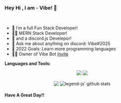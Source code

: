 ### Hey Hi , I am  - Vibe! 👋



 
<br />




- 🌱 I’m a full Fun Stack Developer!
- 🐱‍👤 MERN Stack Developer!
- 🐞 and a discord.js Develepor!
- 💬 Ask me about anything on discord: Vibe#2025
- 🥅 2022 Goals: Learn more programming languages
- 🐱‍🐉 Owner of Vibe Bot [Invite](https://discord.com/api/oauth2/authorize?client_id=962007275730505768&permissions=8&scope=bot%20applications.commands)


**Languages and Tools:** &nbsp;
<p align="center">
<img src="https://img.shields.io/badge/Node.JS-black?style=for-the-badge&logo=node.js" />
<img src="https://img.shields.io/badge/Javascript-black?style=for-the-badge&logo=javascript" />
</p>
 

<p align="center">
  <img align="center" src="https://github-readme-stats.vercel.app/api/top-langs/?username=VIbeM4N&show_icons=true&layout=compact&hide_border=true&theme=dark" />
  <img align="center" src="https://github-readme-stats.vercel.app/api?username=VibeM4N&show_icons=true&theme=dark&line_height=21" alt="legend-js' github stats"/>
 
 

#### Have A Great Day!!